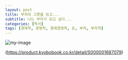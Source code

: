 ```yaml
---
layout: post
title: 부자의 그릇을 읽고...
subtitle: 나는 부자가 되고 싶다...
categories: [독서]
tags: [경제학, 경영학, 경제경영학, 돈, 부자, 부자학]
---
```



![my-image](https://hyundev.github.io/assets/images/부자의그릇_cover.jpeg)


(https://product.kyobobook.co.kr/detail/S000001687079)